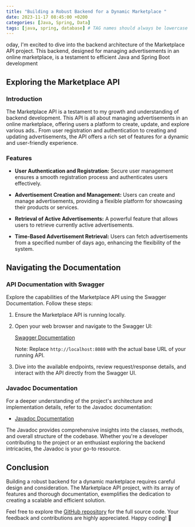 ```yaml
---
title: "Building a Robust Backend for a Dynamic Marketplace "
date: 2023-11-17 08:45:00 +0200
categories: [Java, Spring, Data]
tags: [java, spring, database] # TAG names should always be lowercase
---
```


oday, I'm excited to dive into the backend architecture of the Marketplace API project. This backend, designed for managing advertisements in an online marketplace, is a testament to efficient Java and Spring Boot development

## Exploring the Marketplace API

### Introduction

The Marketplace API is a testament to my growth and understanding of backend development. This API is all about managing advertisements in an online marketplace, offering users a platform to create, update, and explore various ads.. From user registration and authentication to creating and updating advertisements, the API offers a rich set of features for a dynamic and user-friendly experience.

### Features

- **User Authentication and Registration:** Secure user management ensures a smooth registration process and authenticates users effectively.
- **Advertisement Creation and Management:** Users can create and manage advertisements, providing a flexible platform for showcasing their products or services.

- **Retrieval of Active Advertisements:** A powerful feature that allows users to retrieve currently active advertisements.

- **Time-Based Advertisement Retrieval:** Users can fetch advertisements from a specified number of days ago, enhancing the flexibility of the system.

## Navigating the Documentation

### API Documentation with Swagger

Explore the capabilities of the Marketplace API using the Swagger Documentation. Follow these steps:

1. Ensure the Marketplace API is running locally.

2. Open your web browser and navigate to the Swagger UI:

   [Swagger Documentation](http://localhost:8080/swagger-ui/index.html)

   Note: Replace `http://localhost:8080` with the actual base URL of your running API.

3. Dive into the available endpoints, review request/response details, and interact with the API directly from the Swagger UI.

### Javadoc Documentation

For a deeper understanding of the project's architecture and implementation details, refer to the Javadoc documentation:

- [Javadoc Documentation](https://negarbaharmand.com/marketplace-docs/index.html)

The Javadoc provides comprehensive insights into the classes, methods, and overall structure of the codebase. Whether you're a developer contributing to the project or an enthusiast exploring the backend intricacies, the Javadoc is your go-to resource.

## Conclusion

Building a robust backend for a dynamic marketplace requires careful design and consideration. The Marketplace API project, with its array of features and thorough documentation, exemplifies the dedication to creating a scalable and efficient solution.

Feel free to explore the [GitHub repository](https://github.com/negarbaharmand/marketplace-api.git) for the full source code. Your feedback and contributions are highly appreciated. Happy coding! 🚀
